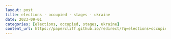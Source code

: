 ```yaml
---
layout: post
title: elections · occupied · stages · ukraine
date: 2023-09-01
categories: [elections, occupied, stages, ukraine]
content_url: https://papercliff.github.io/redirect/?q=elections+occupied+stages+ukraine&tbs=cdr:1,cd_min:8/31/2023,cd_max:9/2/2023
---
```

